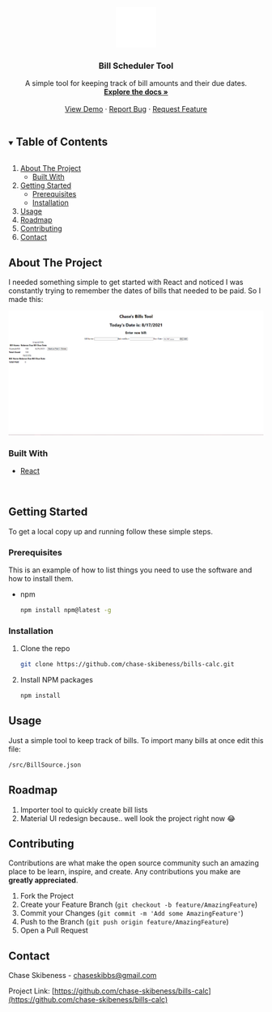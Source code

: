 <!-- PROJECT LOGO -->
<br />
<p align="center">
  <a href="https://github.com/chase-skibeness/bills-calc">
    <img src="bill.png" alt="Logo" width="80" height="80" >
  </a>

  <h3 align="center">Bill Scheduler Tool</h3>

  <p align="center">
    A simple tool for keeping track of bill amounts and their due dates.
    <br />
    <a href="https://github.com/chase-skibeness/bills-calc"><strong>Explore the docs »</strong></a>
    <br />
    <br />
    <a href="https://github.com/chase-skibeness/bills-calc">View Demo</a>
    ·
    <a href="https://github.com/chase-skibeness/bills-calc/issues">Report Bug</a>
    ·
    <a href="https://github.com/chase-skibeness/bills-calc/issues">Request Feature</a>
  </p>
</p>



<!-- TABLE OF CONTENTS -->
<details open="open">
  <summary><h2 style="display: inline-block">Table of Contents</h2></summary>
  <ol>
    <li>
      <a href="#about-the-project">About The Project</a>
      <ul>
        <li><a href="#built-with">Built With</a></li>
      </ul>
    </li>
    <li>
      <a href="#getting-started">Getting Started</a>
      <ul>
        <li><a href="#prerequisites">Prerequisites</a></li>
        <li><a href="#installation">Installation</a></li>
      </ul>
    </li>
    <li><a href="#usage">Usage</a></li>
    <li><a href="#roadmap">Roadmap</a></li>
    <li><a href="#contributing">Contributing</a></li>
    <li><a href="#contact">Contact</a></li>
  </ol>
</details>



<!-- ABOUT THE PROJECT -->
## About The Project

<p>I needed something simple to get started with React and noticed I was constantly trying to remember the dates of bills that needed to be paid. So I made this:</p>
<img src="screenshot.png" alt="screenshot">


### Built With

* [React](https://reactjs.org)

<br />


<!-- GETTING STARTED -->
## Getting Started

To get a local copy up and running follow these simple steps.

### Prerequisites

This is an example of how to list things you need to use the software and how to install them.
* npm
  ```sh
  npm install npm@latest -g
  ```

### Installation

1. Clone the repo
   ```sh
   git clone https://github.com/chase-skibeness/bills-calc.git
   ```
2. Install NPM packages
   ```sh
   npm install
   ```



<!-- USAGE EXAMPLES -->
## Usage

Just a simple tool to keep track of bills. To import many bills at once edit this file: 
```sh
/src/BillSource.json
```



<!-- ROADMAP -->
## Roadmap

1. Importer tool to quickly create bill lists
2. Material UI redesign because.. well look the project right now 😂



<!-- CONTRIBUTING -->
## Contributing

Contributions are what make the open source community such an amazing place to be learn, inspire, and create. Any contributions you make are **greatly appreciated**.

1. Fork the Project
2. Create your Feature Branch (`git checkout -b feature/AmazingFeature`)
3. Commit your Changes (`git commit -m 'Add some AmazingFeature'`)
4. Push to the Branch (`git push origin feature/AmazingFeature`)
5. Open a Pull Request



<!-- CONTACT -->
## Contact

Chase Skibeness - chaseskibbs@gmail.com

Project Link: [https://github.com/chase-skibeness/bills-calc](https://github.com/chase-skibeness/bills-calc)







<!-- MARKDOWN LINKS & IMAGES -->
<!-- https://www.markdownguide.org/basic-syntax/#reference-style-links -->
[contributors-shield]: https://img.shields.io/github/contributors/chase-skibeness/repo.svg?style=for-the-badge
[contributors-url]: https://github.com/chase-skibeness/bills-calc/graphs/contributors
[forks-shield]: https://img.shields.io/github/forks/chase-skibeness/repo.svg?style=for-the-badge
[forks-url]: https://github.com/chase-skibeness/bills-calc/network/members
[stars-shield]: https://img.shields.io/github/stars/chase-skibeness/repo.svg?style=for-the-badge
[stars-url]: https://github.com/chase-skibeness/bills-calc/stargazers
[issues-shield]: https://img.shields.io/github/issues/chase-skibeness/repo.svg?style=for-the-badge
[issues-url]: https://github.com/chase-skibeness/bills-calc/issues
[license-shield]: https://img.shields.io/github/license/chase-skibeness/repo.svg?style=for-the-badge
[linkedin-shield]: https://img.shields.io/badge/-LinkedIn-black.svg?style=for-the-badge&logo=linkedin&colorB=555
[linkedin-url]: https://linkedin.com/in/chase-skibeness